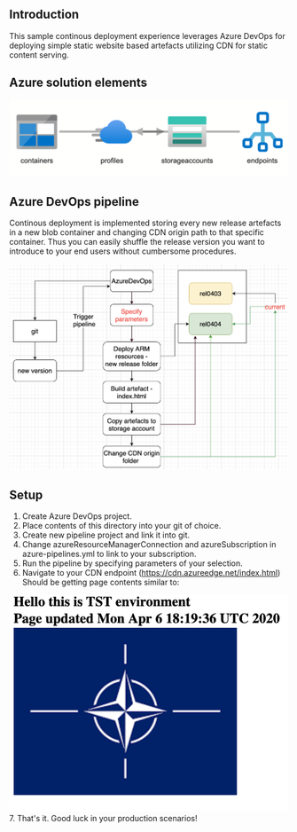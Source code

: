 ## Introduction 

This sample continous deployment experience leverages Azure DevOps for deploying simple static website based artefacts utilizing CDN for static content serving. 

## Azure solution elements

![image Solution](./azureelements.png)

## Azure DevOps pipeline 

Continous deployment is implemented storing every new release artefacts in a new blob container and changing CDN origin path to that specific container. Thus you can easily shuffle the release version you want to introduce to your end users without cumbersome procedures.

![image Solution](./pipeline.png)

## Setup

1. Create Azure DevOps project.
2. Place contents of this directory into your git of choice.
3. Create new pipeline project and link it into git.
4. Change azureResourceManagerConnection and azureSubscription in azure-pipelines.yml to link to your subscription.
5. Run the pipeline by specifying parameters of your selection.
6. Navigate to your CDN endpoint (https://cdn.azureedge.net/index.html) Should be getting page contents similar to:

![image Solution](./result.png)
7. That's it. Good luck in your production scenarios!




